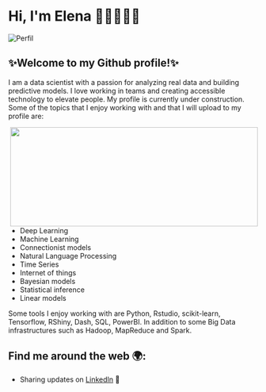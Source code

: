 # Hi, I'm Elena 👋🏽👩🏽‍💻

![Perfil](https://user-images.githubusercontent.com/98991004/196054442-07f68071-43e5-4e5e-a03b-c138a1dc614e.png)

## ✨Welcome to my Github profile!✨

I am a data scientist with a passion for analyzing real data and building predictive models. I love working in teams and creating accessible technology to elevate people. My profile is currently under construction. Some of the topics that I enjoy working with and that I will upload to my profile are:

<p> 
<img src="https://user-images.githubusercontent.com/98991004/196054789-0d8a3e5a-d074-42ad-a965-4e3882d76a97.gif" align="right" width="500" height="200">

  - Deep Learning
  - Machine Learning
- Connectionist models
- Natural Language Processing
- Time Series
- Internet of things
- Bayesian models
- Statistical inference
- Linear models
</p>

Some tools I enjoy working with are Python, Rstudio, scikit-learn, Tensorflow, RShiny, Dash, SQL, PowerBI. In addition to some Big Data infrastructures such as Hadoop, MapReduce and Spark.

## Find me around the web 🌍:

- Sharing updates on <a href="www.linkedin.com/in/emacas">LinkedIn</a> 💼

<!--
**elenamarreroo/elenamarreroo** is a ✨ _special_ ✨ repository because its `README.md` (this file) appears on your GitHub profile.

Here are some ideas to get you started:

- 🔭 I’m currently working on ...
- 🌱 I’m currently learning ...
- 👯 I’m looking to collaborate on ...
- 🤔 I’m looking for help with ...
- 💬 Ask me about ...
- 📫 How to reach me: ...
- 😄 Pronouns: ...
- ⚡ Fun fact: ...
-->
